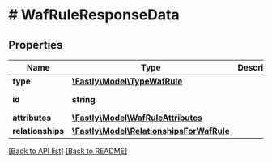# # WafRuleResponseData

## Properties

Name | Type | Description | Notes
------------ | ------------- | ------------- | -------------
**type** | [**\Fastly\Model\TypeWafRule**](TypeWafRule.md) |  | [optional] 
**id** | **string** |  | [optional] [readonly] 
**attributes** | [**\Fastly\Model\WafRuleAttributes**](WafRuleAttributes.md) |  | [optional] 
**relationships** | [**\Fastly\Model\RelationshipsForWafRule**](RelationshipsForWafRule.md) |  | [optional] 


[[Back to API list]](../../README.md#endpoints) [[Back to README]](../../README.md)
